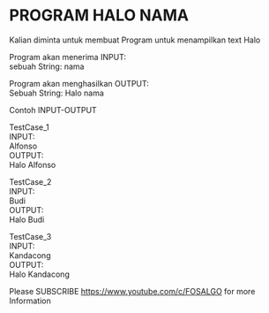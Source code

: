 # PROGRAM HALO NAMA
Kalian diminta untuk membuat Program untuk menampilkan text Halo <Nama>

Program akan menerima INPUT:<br>
sebuah String: nama

Program akan menghasilkan OUTPUT:<br>
Sebuah String: Halo nama

Contoh INPUT-OUTPUT

TestCase_1<br>
INPUT:<br>
Alfonso<br>
OUTPUT:<br>
Halo Alfonso<br>

TestCase_2<br>
INPUT:<br>
Budi<br>
OUTPUT:<br>
Halo Budi<br>

TestCase_3<br>
INPUT:<br>
Kandacong<br>
OUTPUT:<br>
Halo Kandacong<br>

Please SUBSCRIBE https://www.youtube.com/c/FOSALGO for more Information
